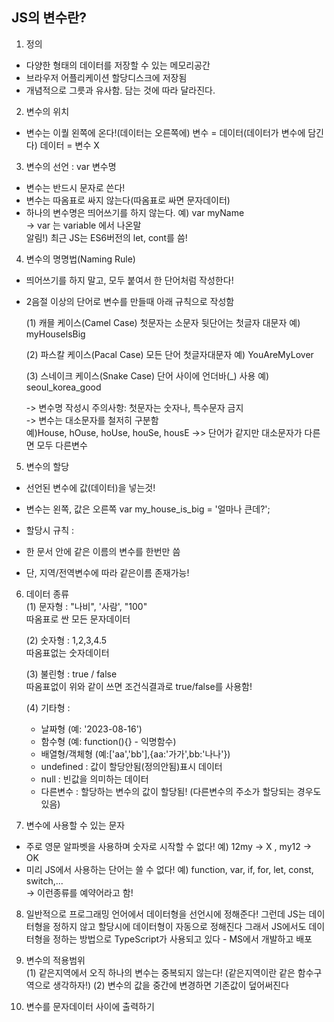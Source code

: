 ## JS의 변수란?

1. 정의 
- 다양한 형태의 데이터를 저장할 수 있는 메모리공간
- 브라우저 어플리케이션 할당디스크에 저장됨
- 개념적으로 그릇과 유사함. 담는 것에 따라 달라진다.        
2. 변수의 위치
- 변수는 이퀄 왼쪽에 온다!(데이터는 오른쪽에)
변수 = 데이터(데이터가 변수에 담긴다)
데이터 = 변수 X

3. 변수의 선언 : var 변수명
- 변수는 반드시 문자로 쓴다!
- 변수는 따옴표로 싸지 않는다(따옴표로 싸면 문자데이터)
- 하나의 변수명은 띄어쓰기를 하지 않는다.
예) var myName <br>
-> var 는 variable  에서 나온말 <br>
알림!) 최근 JS는 ES6버전의 let, cont를 씀!

4. 변수의 명명법(Naming Rule)
- 띄어쓰기를 하지 말고, 모두 붙여서 한 단어처럼 작성한다!
- 2음절 이상의 단어로 변수를 만들때
아래 규칙으로 작성함

    (1) 캐믈 케이스(Camel Case)
첫문자는 소문자 뒷단어는 첫글자 대문자
예) myHouseIsBig

    (2) 파스칼 케이스(Pacal Case)
모든 단어 첫글자대문자
예) YouAreMyLover

    (3) 스네이크 케이스(Snake Case)
단어 사이에 언더바(_) 사용
예) seoul_korea_good

    -> 변수명 작성시 주의사항:
첫문자는 숫자나, 특수문자 금지 <br>
    -> 변수는 대소문자를 철저히 구분함 <br>
예)House, hOuse, hoUse, houSe, housE
->> 단어가 같지만 대소문자가 다른면 모두 다른변수

5. 변수의 할당
- 선언된 변수에 값(데이터)을 넣는것!
- 변수는 왼쪽, 값은 오른쪽
var my_house_is_big = '얼마나 큰데?';

- 할당시 규칙 : <br>
- 한 문서 안에 같은 이름의 변수를 한번만 씀
- 단, 지역/전역변수에 따라 같은이름 존재가능!

6. 데이터 종류 <br>
    (1) 문자형 : "나비", '사람', "100" <br> 따옴표로 싼 모든 문자데이터 <br>

    (2) 숫자형 : 1,2,3,4.5 <br>
    따옴표없는 숫자데이터 <br>

    (3) 불린형 : true / false <br>
    따옴표없이 위와 같이 쓰면 조건식결과로 true/false를 사용함!

    (4) 기타형 : <br>
    - 날짜형 (예: '2023-08-16')
    - 함수형 (예: function(){} - 익명함수)
    - 배열형/객체형 (예:['aa','bb'],{aa:'가가',bb:'나나'})
    - undefined : 값이 할당안됨(정의안됨)표시 데이터
    - null : 빈값을 의미하는 데이터
    - 다른변수 : 할당하는 변수의 값이 할당됨! (다른변수의 주소가 할당되는 경우도 있음)

7. 변수에 사용할 수 있는 문자
- 주로 영문 알파벳을 사용하며 숫자로 시작할 수 없다!
예) 12my -> X , my12 -> OK
- 미리 JS에서 사용하는 단어는 쓸 수 없다!
예) function, var, if, for, let, const, switch,... <br>
-> 이런종류를 예약어라고 함!

8. 일반적으로 프로그래밍 언어에서 데이터형을 선언시에 정해준다! 그런데 JS는 데이터형을 정하지 않고 할당시에 데이터형이 자동으로 정해진다 그래서 JS에서도 데이터형을 정하는 방법으로 TypeScript가 사용되고 있다 - MS에서 개발하고 배포

9. 변수의 적용범위 <br>
(1) 같은지역에서 오직 하나의 변수는 중복되지 않는다! (같은지역이란 같은 함수구역으로 생각하자!)
(2) 변수의 값을 중간에 변경하면 기존값이 덮어써진다

10. 변수를 문자데이터 사이에 출력하기
